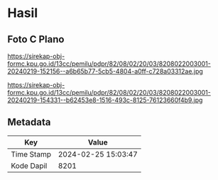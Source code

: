 # Hasil

## Foto C Plano

https://sirekap-obj-formc.kpu.go.id/13cc/pemilu/pdpr/82/08/02/20/03/8208022003001-20240219-152156--a6b65b77-5cb5-4804-a0ff-c728a03312ae.jpg

https://sirekap-obj-formc.kpu.go.id/13cc/pemilu/pdpr/82/08/02/20/03/8208022003001-20240219-154331--b62453e8-1516-493c-8125-76123660f4b9.jpg


## Metadata

| Key        | Value               |
| ---------- | ------------------- |
| Time Stamp | 2024-02-25 15:03:47 |
| Kode Dapil | 8201                |



